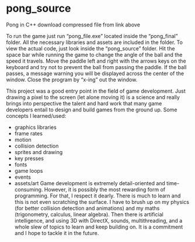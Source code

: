 # pong_source
Pong in C++
download compressed file from link above

To run the game just run “pong_file.exe” located inside the “pong_final” folder.  All the necessary libraries and assets are included in the folder.  To view the actual code, just look inside the “pong_source” folder.  Hit the space bar while running the game to change the angle of the ball and the speed it travels.  Move the paddle left and right with the arrows keys on the keyboard and try not to prevent the ball from passing the paddle.  If the ball passes, a message warning you will be displayed across the center of the window.  Close the program by “x-ing” out the window.

This project was a good entry point in the field of game development.  Just drawing a pixel to the screen (let alone moving it) is a science and really brings into perspective the talent and hard work that many game developers entail to design and build games from the ground up. 
Some concepts I learned/used:
-	graphics libraries
-	frame rates
-	motion
-	collision detection
-	sprites and drawing
-	key presses
-	fonts
-	game loops
-	events
-	assets/art
Game development is extremely detail-oriented and time-consuming.  However, it is possibly the most rewarding form of programming.  For that, I respect it dearly.  There is much to learn and this is not even scratching the surface.  I have to brush up on my physics (for better collision detection and animations) and my maths (trigonometry, calculus, linear algebra).  Then there is artificial intelligence, and using 3D with DirectX, sounds, multithreading, and a whole slew of topics to learn and keep building on.  It is a commitment and I hope to tackle it in the future.
